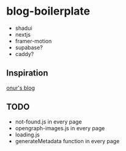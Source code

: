 # blog-boilerplate

- shadui
- nextjs
- framer-motion
- supabase?
- caddy?

## Inspiration

[onur's blog](https://onur.dev/)

## TODO

- not-found.js in every page
- opengraph-images.js in every page
- loading.js
- generateMetadata function in every page
